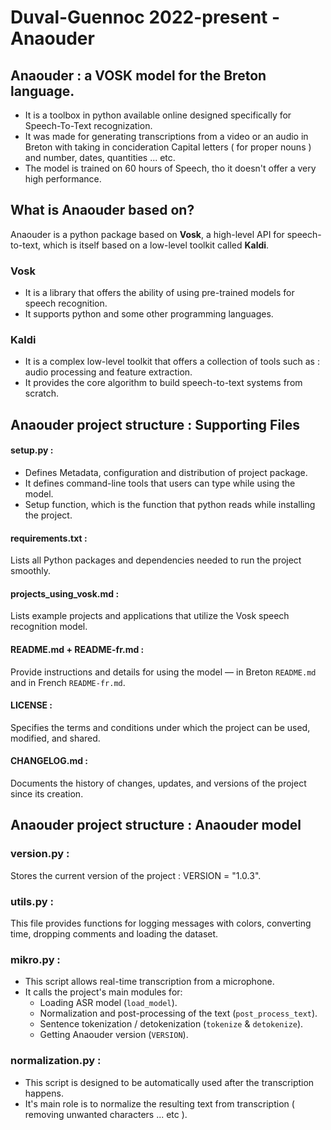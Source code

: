 # Duval-Guennoc 2022-present - Anaouder
## Anaouder : a VOSK model for the Breton language.
* It is a toolbox in python available online designed specifically
for Speech-To-Text recognization.
* It was made for generating transcriptions from a video or an audio in Breton
with taking in concideration Capital letters ( for proper nouns )
and number, dates, quantities ... etc.
* The model is trained on 60 hours of Speech, tho it doesn't offer
a very high performance.
## What is Anaouder based on?
Anaouder is a python package based on **Vosk**, a high-level API for speech-to-text, which is itself based on a low-level toolkit called **Kaldi**.
### Vosk
* It is a library that offers the ability of using pre-trained models for speech recognition.
* It supports python and some other programming languages.
### Kaldi
* It is a complex low-level toolkit that offers a collection of tools such as : audio processing and feature extraction.
* It provides the core algorithm to build speech-to-text systems from scratch.

## Anaouder project structure : Supporting Files
#### setup.py :
* Defines Metadata, configuration and distribution of project
package.
* It defines command-line tools that users can type while using the
model.
* Setup function, which is the function that python reads while
installing the project.
#### requirements.txt :
Lists all Python packages and dependencies needed to run the project smoothly.
#### projects_using_vosk.md :
Lists example projects and applications that utilize the Vosk speech recognition model.
#### README.md + README-fr.md :
Provide instructions and details for using the model — in Breton `README.md` and in French `README-fr.md`.
#### LICENSE :
Specifies the terms and conditions under which the project can be used, modified, and shared.
#### CHANGELOG.md :
Documents the history of changes, updates, and versions of the project since its creation.

## Anaouder project structure : Anaouder model
### version.py :
Stores the current version of the project : VERSION = "1.0.3".
### utils.py :
This file provides functions for logging messages with colors, converting time, dropping comments and loading the dataset.
### mikro.py :
* This script allows real-time transcription from a microphone.
* It calls the project's main modules for:  
  - Loading ASR model (`load_model`).
  - Normalization and post-processing of the text (`post_process_text`).
  - Sentence tokenization / detokenization (`tokenize` & `detokenize`).
  - Getting Anaouder version (`VERSION`).
### normalization.py :
* This script is designed to be automatically used after the transcription happens.
* It's main role is to normalize the resulting text from transcription ( removing unwanted characters ... etc ).


